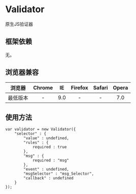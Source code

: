 # Validator
原生JS验证器

## 框架依赖

无。

## 浏览器兼容

|浏览器|Chrome|IE|Firefox|Safari|Opera|
|:----:|:-------:|:-------:|:------:|:-------:|:-------:|
|最低版本|-|9.0|-|-|7.0|

## 使用方法

	var validator = new Validator({
		"selector" : {
			"value" : undefined,
			"rules" : {
				required : true
			},
			"msg" : {
				required : "msg"
			},
			"event" : undefined,
			"msgSelector" : "msg_Selector",
			"callback" : undefined
		}
	});
